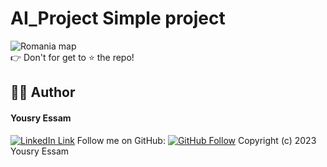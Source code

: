 # AI_Project Simple project 
![Romania map](https://user-images.githubusercontent.com/43790152/97784960-1a142580-1bc4-11eb-9070-39c03eb16df2.png)
<br>
👉 Don't for get to ⭐ the repo!
## 👨‍💻‍ Author
#### Yousry Essam 
[![LinkedIn Link](https://img.shields.io/badge/Connect-Yousry-blue.svg?logo=linkedin&longCache=true&style=social&label=Connect
)](https://www.linkedin.com/in/yousryessam/)
Follow me on GitHub:
[![GitHub Follow](https://img.shields.io/badge/Connect-Yousry-blue.svg?logo=Github&longCache=true&style=social&label=Follow)](https://github.com/YousryEssam)
Copyright (c) 2023 Yousry Essam 

